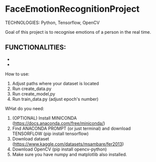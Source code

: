 # FaceEmotionRecognitionProject
TECHNOLOGIES: Python, Tensorflow, OpenCV

Goal of this project is to recognise emotions of a person in the real time.

FUNCTIONALITIES:
- 
- 
- 

How to use:
1. Adjust paths where your dataset is located
2. Run create_data.py
3. Run create_model,py
4. Run train_data.py (adjust epoch's number)

WHat do you need:
1. (OPTIONAL) Install MINICONDA (https://docs.anaconda.com/free/miniconda/)
2. Find ANACONDA PROMPT (or just terminal) and download TENSORFLOW (pip install tensorflow)
3. Download dataset (https://www.kaggle.com/datasets/msambare/fer2013)
4. Download OpenCV (pip install opencv-python)
5. Make sure you have numpy and matplotlib also installed.

